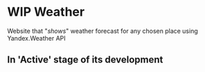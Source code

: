 # WIP Weather
Website that "*shows*" weather forecast for any chosen place using Yandex.Weather API

 ## In 'Active' stage of its development
